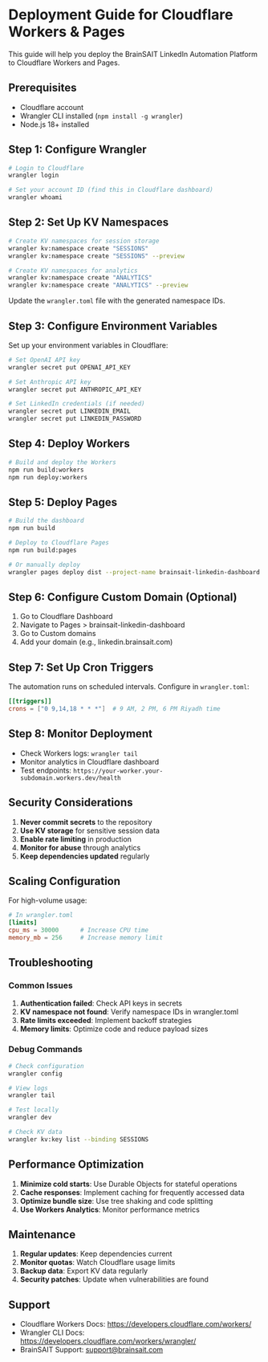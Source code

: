 # Deployment Guide for Cloudflare Workers & Pages

This guide will help you deploy the BrainSAIT LinkedIn Automation Platform to Cloudflare Workers and Pages.

## Prerequisites

- Cloudflare account
- Wrangler CLI installed (`npm install -g wrangler`)
- Node.js 18+ installed

## Step 1: Configure Wrangler

```bash
# Login to Cloudflare
wrangler login

# Set your account ID (find this in Cloudflare dashboard)
wrangler whoami
```

## Step 2: Set Up KV Namespaces

```bash
# Create KV namespaces for session storage
wrangler kv:namespace create "SESSIONS"
wrangler kv:namespace create "SESSIONS" --preview

# Create KV namespaces for analytics
wrangler kv:namespace create "ANALYTICS"  
wrangler kv:namespace create "ANALYTICS" --preview
```

Update the `wrangler.toml` file with the generated namespace IDs.

## Step 3: Configure Environment Variables

Set up your environment variables in Cloudflare:

```bash
# Set OpenAI API key
wrangler secret put OPENAI_API_KEY

# Set Anthropic API key  
wrangler secret put ANTHROPIC_API_KEY

# Set LinkedIn credentials (if needed)
wrangler secret put LINKEDIN_EMAIL
wrangler secret put LINKEDIN_PASSWORD
```

## Step 4: Deploy Workers

```bash
# Build and deploy the Workers
npm run build:workers
npm run deploy:workers
```

## Step 5: Deploy Pages

```bash
# Build the dashboard
npm run build

# Deploy to Cloudflare Pages
npm run build:pages

# Or manually deploy
wrangler pages deploy dist --project-name brainsait-linkedin-dashboard
```

## Step 6: Configure Custom Domain (Optional)

1. Go to Cloudflare Dashboard
2. Navigate to Pages > brainsait-linkedin-dashboard
3. Go to Custom domains
4. Add your domain (e.g., linkedin.brainsait.com)

## Step 7: Set Up Cron Triggers

The automation runs on scheduled intervals. Configure in `wrangler.toml`:

```toml
[[triggers]]
crons = ["0 9,14,18 * * *"]  # 9 AM, 2 PM, 6 PM Riyadh time
```

## Step 8: Monitor Deployment

- Check Workers logs: `wrangler tail`
- Monitor analytics in Cloudflare dashboard
- Test endpoints: `https://your-worker.your-subdomain.workers.dev/health`

## Security Considerations

1. **Never commit secrets** to the repository
2. **Use KV storage** for sensitive session data
3. **Enable rate limiting** in production
4. **Monitor for abuse** through analytics
5. **Keep dependencies updated** regularly

## Scaling Configuration

For high-volume usage:

```toml
# In wrangler.toml
[limits]
cpu_ms = 30000      # Increase CPU time
memory_mb = 256     # Increase memory limit
```

## Troubleshooting

### Common Issues

1. **Authentication failed**: Check API keys in secrets
2. **KV namespace not found**: Verify namespace IDs in wrangler.toml
3. **Rate limits exceeded**: Implement backoff strategies
4. **Memory limits**: Optimize code and reduce payload sizes

### Debug Commands

```bash
# Check configuration
wrangler config

# View logs
wrangler tail

# Test locally
wrangler dev

# Check KV data
wrangler kv:key list --binding SESSIONS
```

## Performance Optimization

1. **Minimize cold starts**: Use Durable Objects for stateful operations
2. **Cache responses**: Implement caching for frequently accessed data
3. **Optimize bundle size**: Use tree shaking and code splitting
4. **Use Workers Analytics**: Monitor performance metrics

## Maintenance

1. **Regular updates**: Keep dependencies current
2. **Monitor quotas**: Watch Cloudflare usage limits
3. **Backup data**: Export KV data regularly
4. **Security patches**: Update when vulnerabilities are found

## Support

- Cloudflare Workers Docs: https://developers.cloudflare.com/workers/
- Wrangler CLI Docs: https://developers.cloudflare.com/workers/wrangler/
- BrainSAIT Support: support@brainsait.com
